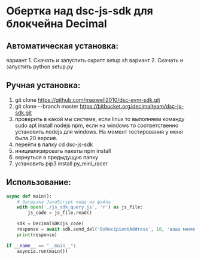 # Обертка над dsc-js-sdk для блокчейна Decimal

## Автоматическая установка:

вариант 1. Скачать и запустить скрипт setup.sh
вариант 2. Скачать и запустить python setup.py


## Ручная установка:

1. git clone https://github.com/maxwell2010/dsc-evm-sdk.git
2. git clone --branch master https://bitbucket.org/decimalteam/dsc-js-sdk.git
3. проверить в какой мы системе, если linux то выполняем команду sudo apt install nodejs npm, если на windows то соответственно установить nodejs для windows. На момент тестирования у меня была 20 версия.
4. перейти в папку cd dsc-js-sdk
5. инициализировать пакеты npm install
6. вернуться в предыдущую папку
7. установить pip3 install py_mini_racer


## Использование:

```python
async def main():
    # Загрузка JavaScript кода из файла
    with open('./js_sdk_query.js', 'r') as js_file:
        js_code = js_file.read()

    sdk = DecimalSDK(js_code)
    response = await sdk.send_del('0xRecipientAddress', 10, 'ваша мнемоническая фраза')
    print(response)

if __name__ == "__main__":
    asyncio.run(main())
```

